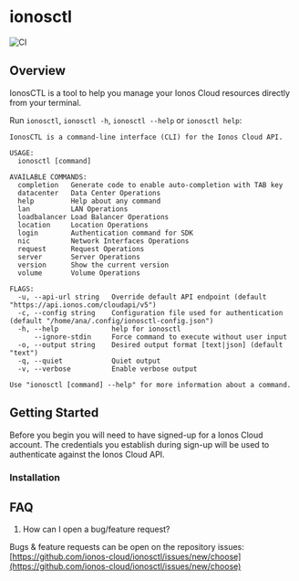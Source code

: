 # ionosctl

![CI](https://github.com/ionos-cloud/ionosctl/workflows/CI/badge.svg)

## Overview

IonosCTL is a tool to help you manage your Ionos Cloud resources directly from your terminal.

Run `ionosctl`, `ionosctl -h`, `ionosctl --help` or `ionosctl help`:
```text
IonosCTL is a command-line interface (CLI) for the Ionos Cloud API. 

USAGE: 
  ionosctl [command]

AVAILABLE COMMANDS:
  completion   Generate code to enable auto-completion with TAB key
  datacenter   Data Center Operations
  help         Help about any command
  lan          LAN Operations
  loadbalancer Load Balancer Operations
  location     Location Operations
  login        Authentication command for SDK
  nic          Network Interfaces Operations
  request      Request Operations
  server       Server Operations
  version      Show the current version
  volume       Volume Operations

FLAGS:
  -u, --api-url string   Override default API endpoint (default "https://api.ionos.com/cloudapi/v5")
  -c, --config string    Configuration file used for authentication (default "/home/ana/.config/ionosctl-config.json")
  -h, --help             help for ionosctl
      --ignore-stdin     Force command to execute without user input
  -o, --output string    Desired output format [text|json] (default "text")
  -q, --quiet            Quiet output
  -v, --verbose          Enable verbose output

Use "ionosctl [command] --help" for more information about a command.
```

## Getting Started

Before you begin you will need to have signed-up for a Ionos Cloud account. The credentials you establish during sign-up will be used to authenticate against the Ionos Cloud API.

### Installation

## FAQ

1. How can I open a bug/feature request?

Bugs & feature requests can be open on the repository issues: [https://github.com/ionos-cloud/ionosctl/issues/new/choose](https://github.com/ionos-cloud/ionosctl/issues/new/choose)
